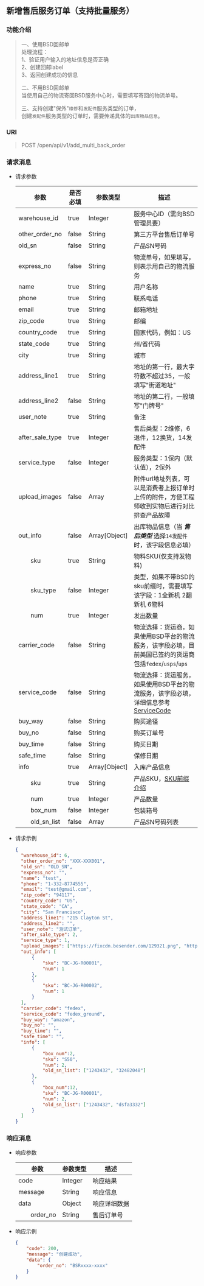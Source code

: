 ## 新增售后服务订单（支持批量服务）

### 功能介绍

> 一、使用BSD回邮单  
> 处理流程：  
> 1、验证用户输入的地址信息是否正确  
> 2、创建回邮label  
> 3、返回创建成功的信息
> 
> 二、不用BSD回邮单  
> 当使用自己的物流寄回BSD服务中心时，需要填写寄回的物流单号。
>
> 三、支持创建"保外"`维修`和`发配件`服务类型的订单，  
> 创建`发配件`服务类型的订单时，需要传递具体的`出库物品信息`。

### URI

> POST /open/api/v1/add_multi_back_order

### 请求消息

- 请求参数

  | 参数                      | 是否必填  | 参数类型 | 描述                                                                                       |
  |---------------------| ---------------------|------------------------------------------------------------------------------------------|---|
  | warehouse_id            | true  | Integer | 服务中心ID（需向BSD管理员要）                                                                        |
  | other_order_no          | false | String | 第三方平台售后订单号                                                                               |
  | old_sn                  | false | String | 产品SN号码                                                                                   |
  | express_no              | false | String | 物流单号，如果填写，则表示用自己的物流服务                                                                    |
  | name                    | true  | String | 用户名称                                                                                     |
  | phone                   | true  | String | 联系电话                                                                                     |
  | email                   | true  | String | 邮箱地址                                                                                     |
  | zip_code                | true  | String | 邮编                                                                                       |
  | country_code            | true  | String | 国家代码，例如：US                                                                               |
  | state_code              | true  | String | 州/省代码                                                                                    |
  | city                    | true  | String | 城市                                                                                       |
  | address_line1           | true  | String | 地址的第一行，最大字符数不超过35，一般填写"街道地址"                                                             |
  | address_line2           | false | String | 地址的第二行，一般填写"门牌号"                                                                         |
  | user_note               | true  | String | 备注                                                                                       |
  | after_sale_type         | true  | Integer | 售后类型：2维修，6退件，12换货，14发配件                                                                  |
  | service_type            | false | Integer | 服务类型：1保内（默认值），2保外                                                                        |
  | upload_images           | false | Array | 附件url地址列表，可以是消费者上报订单时上传的附件，方便工程师收到实物后进行对比排查产品故障                                          |
  | out_info                | false  | Array[Object] | 出库物品信息（当 ***售后类型*** 选择`14发配件`时，该字段信息必填）                                                  |
  | &emsp;&emsp;sku         | true  | String | 物料SKU(仅支持发物料)                                                                            |
  | &emsp;&emsp;sku_type | false | Integer | 类型，如果不带BSD的sku前缀时，需要填写该字段：1全新机 2翻新机 6物料                                                  |
  | &emsp;&emsp;num | true | Integer | 发出数量                                                                                     |
  | carrier_code            | false | String | 物流选择：货运商，如果使用BSD平台的物流服务，该字段必填，目前美国已签约的货运商包括`fedex`/`usps`/`ups`                          |
  | service_code            | false | String | 物流选择：货运服务，如果使用BSD平台的物流服务，该字段必填，详细信息参考[ServiceCode](../README.md#物流方及服务种类信息(ServiceCode)) |
  | buy_way                 | false | String | 购买途径                                                                                     |
  | buy_no                  | false | String | 购买订单号                                                                                    |
  | buy_time                | false | String | 购买日期                                                                                     |
  | safe_time               | false | String | 保修日期                                                                                     |
  | info                    | true  | Array[Object] | 入库产品信息                                                                                   |
  | &emsp;&emsp;sku         | true  | String | 产品SKU，[SKU前缀介绍](../README.md#SKU前缀介绍)                                                    |
  | &emsp;&emsp;num         | true  | Integer | 产品数量                                                                                     |
  | &emsp;&emsp;box_num     | false | Integer | 包装箱号                                                                                     |
  | &emsp;&emsp;old_sn_list | false | Array | 产品SN号码列表                                                                                 |

- 请求示例
  ```json
  {
    "warehouse_id": 6,
    "other_order_no": "XXX-XXX001",
    "old_sn": "OLD_SN",
    "express_no": "",
    "name": "test",
    "phone": "1-332-8774555",
    "email": "test@gmail.com",
    "zip_code": "94117",
    "country_code": "US",
    "state_code": "CA",
    "city": "San Francisco",
    "address_line1": "215 Clayton St",
    "address_line2": "",
    "user_note": "测试订单",
    "after_sale_type": 2,
    "service_type": 1,
    "upload_images": ["https://fixcdn.besender.com/129321.png", "https://fixcdn.besender.com/329321.png"],
    "out_info": [
        {
            "sku": "BC-JG-R00001",
            "num": 1
        },
        {
            "sku": "BC-JG-R00002",
            "num": 1
        }
    ],  
    "carrier_code": "fedex",
    "service_code": "fedex_ground",
    "buy_way": "amazon",
    "buy_no": "",
    "buy_time": "",
    "safe_time": "",
    "info": [
        {
            "box_num":2,
            "sku": "S50",
            "num": 2,
            "old_sn_list": ["1243432", "32482048"]
        },
        {
            "box_num":12,
            "sku": "BC-JG-R00001",
            "num": 2,
            "old_sn_list": ["1243432", "dsfa3332"]
        }
    ]
  }
  ```

### 响应消息

- 响应参数

  | 参数 | 参数类型 | 描述 |
  |---|---|---|
  | code | Integer | 响应结果 |
  | message | String | 响应信息 |
  | data | Object | 响应详细数据 |
  | &emsp;&emsp;order_no | String | 售后订单号 |

- 响应示例
  ```json
  {
      "code": 200,
      "message": "创建成功",
      "data": {
          "order_no": "BSRxxxx-xxxx"
      }
  }
  ```
